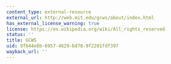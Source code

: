 ```yaml
---
content_type: external-resource
external_url: http://web.mit.edu/gcws/about/index.html
has_external_license_warning: true
license: https://en.wikipedia.org/wiki/All_rights_reserved
status: ''
title: GCWS
uid: 9fb44e8b-6957-4629-bd78-9f2201fdf397
wayback_url: ''
---
```

